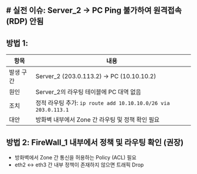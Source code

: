 ## # 실전 이슈: Server_2 → PC Ping 불가하여 원격접속(RDP) 안됨

## 방법 1:
| 항목               | 내용                                         |
|--------------------|----------------------------------------------|
| 발생 구간          | Server_2 (203.0.113.2) → PC (10.10.10.2)      |
| 원인               | Server_2의 라우팅 테이블에 PC 대역 없음     |
| 조치               | 정적 라우팅 추가: `ip route add 10.10.10.0/26 via 203.0.113.1` |
| 대안               | 방화벽 내부에서 Zone 간 라우팅 및 정책 확인 필요 |


## 방법 2: FireWall_1 내부에서 정책 및 라우팅 확인 (권장)
- 방화벽에서 Zone 간 통신을 허용하는 Policy (ACL) 필요
- eth2 ↔ eth3 간 내부 정책이 존재하지 않으면 트래픽 Drop
